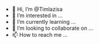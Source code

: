 - 👋 Hi, I’m @Timlazisa
- 👀 I’m interested in ...
- 🌱 I’m currently learning ...
- 💞️ I’m looking to collaborate on ...
- 📫 How to reach me ...

<!---
Timlazisa/Timlazisa is a ✨ special ✨ repository because its `README.md` (this file) appears on your GitHub profile.
You can click the Preview link to take a look at your changes.
--->
